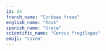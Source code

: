 ```yaml
---
id: 24
french_name: "Corbeau freux"
english_name: "Rook"
spanish_name: "Graja"
scientific_name: "Corvus frugilegus"
emoji: "raven"
---
```

